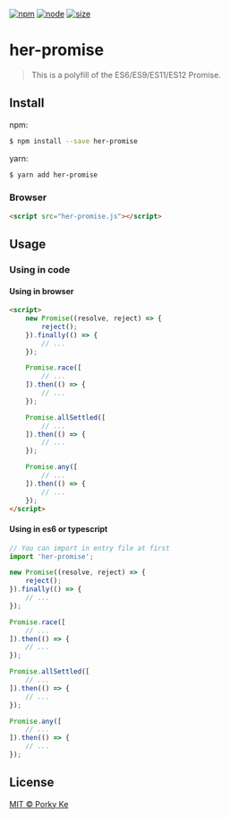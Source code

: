 [![npm][npm]][npm-url]
[![node][node]][node-url]
[![size][size]][size-url]

# her-promise

> This is a polyfill of the ES6/ES9/ES11/ES12 Promise.

## Install

npm:

```sh
$ npm install --save her-promise
```

yarn:

```sh
$ yarn add her-promise
```

### Browser

```html
<script src="her-promise.js"></script>
```

## Usage

### Using in code

#### Using in browser

```html
<script>
	new Promise((resolve, reject) => {
		reject();
	}).finally(() => {
		// ...
	});

	Promise.race([
		// ...
	]).then(() => {
		// ...
	});

	Promise.allSettled([
		// ...
	]).then(() => {
		// ...
	});

	Promise.any([
		// ...
	]).then(() => {
		// ...
	});
</script>
```

#### Using in es6 or typescript

```js
// You can import in entry file at first
import 'her-promise';

new Promise((resolve, reject) => {
	reject();
}).finally(() => {
	// ...
});

Promise.race([
	// ...
]).then(() => {
	// ...
});

Promise.allSettled([
	// ...
]).then(() => {
	// ...
});

Promise.any([
	// ...
]).then(() => {
	// ...
});
```

## License

[MIT © Porky Ke](./LICENSE)

[npm]: https://img.shields.io/npm/v/her-promise.svg
[npm-url]: https://npmjs.com/package/her-promise
[node]: https://img.shields.io/node/v/her-promise.svg
[node-url]: https://nodejs.org
[size]: https://packagephobia.now.sh/badge?p=her-promise
[size-url]: https://packagephobia.now.sh/result?p=her-promise
